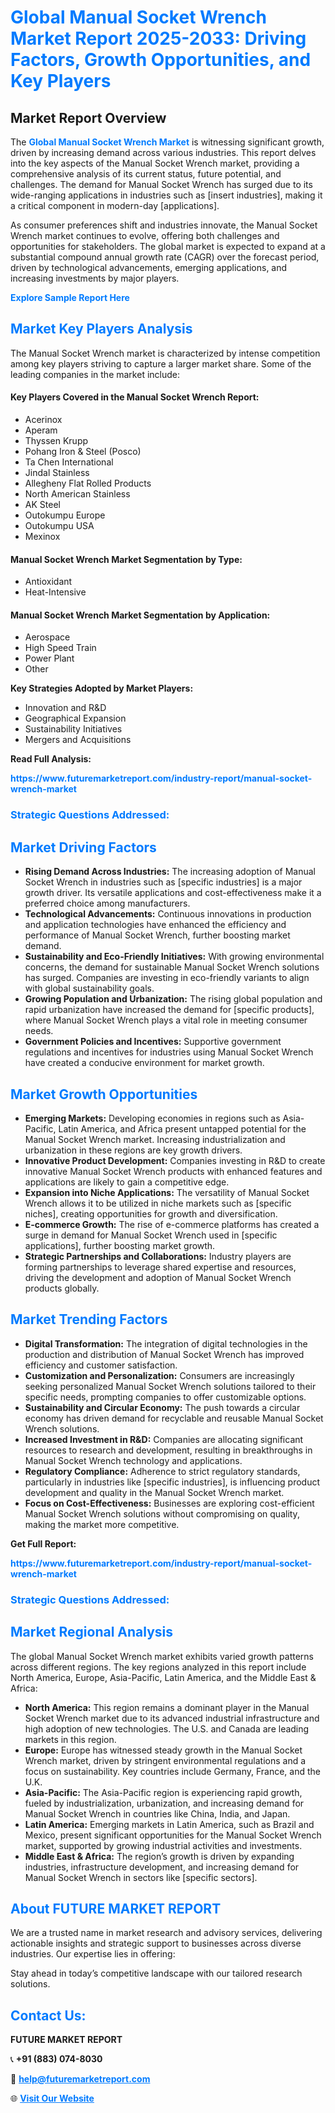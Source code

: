 <h1 style="color: #007BFF;">Global Manual Socket Wrench Market Report 2025-2033: Driving Factors, Growth Opportunities, and Key Players</h1>

<section id="overview">
<h2>Market Report Overview</h2>
<p>The <a href="https://www.futuremarketreport.com/industry-report/manual-socket-wrench-market" style="color: #007BFF; text-decoration: none;"><strong>Global Manual Socket Wrench Market</strong></a> is witnessing significant growth, driven by increasing demand across various industries. This report delves into the key aspects of the Manual Socket Wrench market, providing a comprehensive analysis of its current status, future potential, and challenges. The demand for Manual Socket Wrench has surged due to its wide-ranging applications in industries such as [insert industries], making it a critical component in modern-day [applications].</p>
<p>As consumer preferences shift and industries innovate, the Manual Socket Wrench market continues to evolve, offering both challenges and opportunities for stakeholders. The global market is expected to expand at a substantial compound annual growth rate (CAGR) over the forecast period, driven by technological advancements, emerging applications, and increasing investments by major players.</p>
</section>

<section id="overview">
<p><a href="https://www.futuremarketreport.com/request-sample/reportId=36877" style="color: #007BFF; text-decoration: none;"><strong>Explore Sample Report Here</strong></a></p>
</section>

<section id="key-players">
<h2 style="color: #007BFF;">Market Key Players Analysis</h2>
<p>The Manual Socket Wrench market is characterized by intense competition among key players striving to capture a larger market share. Some of the leading companies in the market include:</p>
<h4>Key Players Covered in the Manual Socket Wrench Report:</h4>
<ul><li>Acerinox</li><li>Aperam</li><li>Thyssen Krupp</li><li>Pohang Iron &amp; Steel (Posco)</li><li>Ta Chen International</li><li>Jindal Stainless</li><li>Allegheny Flat Rolled Products</li><li>North American Stainless</li><li>AK Steel</li><li>Outokumpu Europe</li><li>Outokumpu USA</li><li>Mexinox</li></ul>
<h4>Manual Socket Wrench Market Segmentation by Type:</h4>
<ul><li>Antioxidant</li><li>Heat-Intensive</li></ul>

<h4>Manual Socket Wrench Market Segmentation by Application:</h4>
<ul><li>Aerospace</li><li>High Speed Train</li><li>Power Plant</li><li>Other</li></ul>
<p><strong>Key Strategies Adopted by Market Players:</strong></p>
<ul>
<li>Innovation and R&D</li>
<li>Geographical Expansion</li>
<li>Sustainability Initiatives</li>
<li>Mergers and Acquisitions</li>
</ul>
</section>

<section>
<p><strong>Read Full Analysis: </strong></p><a href="https://www.futuremarketreport.com/industry-report/manual-socket-wrench-market" style="color: #007BFF; text-decoration: none;"><strong>https://www.futuremarketreport.com/industry-report/manual-socket-wrench-market</strong></a>
<h3 style="color: #007BFF;">Strategic Questions Addressed:</h3>
</section>

<section id="driving-factors">
<h2 style="color: #007BFF;">Market Driving Factors</h2>
<ul>
<li><strong>Rising Demand Across Industries:</strong> The increasing adoption of Manual Socket Wrench in industries such as [specific industries] is a major growth driver. Its versatile applications and cost-effectiveness make it a preferred choice among manufacturers.</li>
<li><strong>Technological Advancements:</strong> Continuous innovations in production and application technologies have enhanced the efficiency and performance of Manual Socket Wrench, further boosting market demand.</li>
<li><strong>Sustainability and Eco-Friendly Initiatives:</strong> With growing environmental concerns, the demand for sustainable Manual Socket Wrench solutions has surged. Companies are investing in eco-friendly variants to align with global sustainability goals.</li>
<li><strong>Growing Population and Urbanization:</strong> The rising global population and rapid urbanization have increased the demand for [specific products], where Manual Socket Wrench plays a vital role in meeting consumer needs.</li>
<li><strong>Government Policies and Incentives:</strong> Supportive government regulations and incentives for industries using Manual Socket Wrench have created a conducive environment for market growth.</li>
</ul>
</section>

<section id="growth-opportunities">
<h2 style="color: #007BFF;">Market Growth Opportunities</h2>
<ul>
<li><strong>Emerging Markets:</strong> Developing economies in regions such as Asia-Pacific, Latin America, and Africa present untapped potential for the Manual Socket Wrench market. Increasing industrialization and urbanization in these regions are key growth drivers.</li>
<li><strong>Innovative Product Development:</strong> Companies investing in R&D to create innovative Manual Socket Wrench products with enhanced features and applications are likely to gain a competitive edge.</li>
<li><strong>Expansion into Niche Applications:</strong> The versatility of Manual Socket Wrench allows it to be utilized in niche markets such as [specific niches], creating opportunities for growth and diversification.</li>
<li><strong>E-commerce Growth:</strong> The rise of e-commerce platforms has created a surge in demand for Manual Socket Wrench used in [specific applications], further boosting market growth.</li>
<li><strong>Strategic Partnerships and Collaborations:</strong> Industry players are forming partnerships to leverage shared expertise and resources, driving the development and adoption of Manual Socket Wrench products globally.</li>
</ul>
</section>

<section id="trending-factors">
<h2 style="color: #007BFF;">Market Trending Factors</h2>
<ul>
<li><strong>Digital Transformation:</strong> The integration of digital technologies in the production and distribution of Manual Socket Wrench has improved efficiency and customer satisfaction.</li>
<li><strong>Customization and Personalization:</strong> Consumers are increasingly seeking personalized Manual Socket Wrench solutions tailored to their specific needs, prompting companies to offer customizable options.</li>
<li><strong>Sustainability and Circular Economy:</strong> The push towards a circular economy has driven demand for recyclable and reusable Manual Socket Wrench solutions.</li>
<li><strong>Increased Investment in R&D:</strong> Companies are allocating significant resources to research and development, resulting in breakthroughs in Manual Socket Wrench technology and applications.</li>
<li><strong>Regulatory Compliance:</strong> Adherence to strict regulatory standards, particularly in industries like [specific industries], is influencing product development and quality in the Manual Socket Wrench market.</li>
<li><strong>Focus on Cost-Effectiveness:</strong> Businesses are exploring cost-efficient Manual Socket Wrench solutions without compromising on quality, making the market more competitive.</li>
</ul>
</section>

<section>
<p><strong>Get Full Report: </strong></p><a href="https://www.futuremarketreport.com/industry-report/manual-socket-wrench-market" style="color: #007BFF; text-decoration: none;"><strong>https://www.futuremarketreport.com/industry-report/manual-socket-wrench-market</strong></a>
<h3 style="color: #007BFF;">Strategic Questions Addressed:</h3>
</section>


<section id="regional-analysis">
<h2 style="color: #007BFF;">Market Regional Analysis</h2>
<p>The global Manual Socket Wrench market exhibits varied growth patterns across different regions. The key regions analyzed in this report include North America, Europe, Asia-Pacific, Latin America, and the Middle East & Africa:</p>
<ul>
<li><strong>North America:</strong> This region remains a dominant player in the Manual Socket Wrench market due to its advanced industrial infrastructure and high adoption of new technologies. The U.S. and Canada are leading markets in this region.</li>
<li><strong>Europe:</strong> Europe has witnessed steady growth in the Manual Socket Wrench market, driven by stringent environmental regulations and a focus on sustainability. Key countries include Germany, France, and the U.K.</li>
<li><strong>Asia-Pacific:</strong> The Asia-Pacific region is experiencing rapid growth, fueled by industrialization, urbanization, and increasing demand for Manual Socket Wrench in countries like China, India, and Japan.</li>
<li><strong>Latin America:</strong> Emerging markets in Latin America, such as Brazil and Mexico, present significant opportunities for the Manual Socket Wrench market, supported by growing industrial activities and investments.</li>
<li><strong>Middle East & Africa:</strong> The region’s growth is driven by expanding industries, infrastructure development, and increasing demand for Manual Socket Wrench in sectors like [specific sectors].</li>
</ul>
</section>

<footer>
<h2 style="color: #007BFF;">About FUTURE MARKET REPORT</h2>
<p>We are a trusted name in market research and advisory services, delivering actionable insights and strategic support to businesses across diverse industries. Our expertise lies in offering:</p>

<p>Stay ahead in today’s competitive landscape with our tailored research solutions.</p>

<h2 style="color: #007BFF;">Contact Us:</h2>
<p><strong>FUTURE MARKET REPORT</strong></p>
<p>📞 <strong>+91 (883) 074-8030</strong></p>
<p>📧 <strong><a href="mailto:help@futuremarketreport.com" style="color: #007BFF;">help@futuremarketreport.com</a></strong></p>
<p>🌐 <strong><a href="https://www.futuremarketreport.com/" style="color: #007BFF;">Visit Our Website</a></strong></p>
</footer>